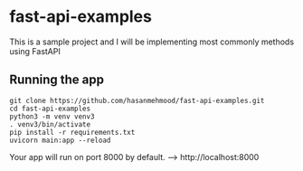 # fast-api-examples
This is a sample project and I will be implementing most commonly methods using FastAPI

## Running the app
	git clone https://github.com/hasanmehmood/fast-api-examples.git
	cd fast-api-examples
	python3 -m venv venv3
	. venv3/bin/activate
	pip install -r requirements.txt
    uvicorn main:app --reload
Your app will run on port 8000 by default. --> http://localhost:8000

